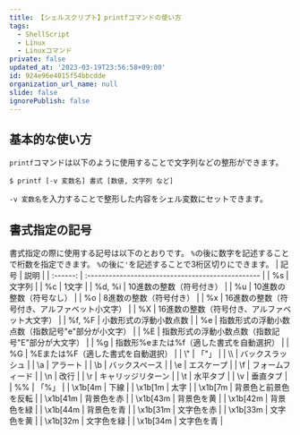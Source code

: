 ```yaml
---
title: 【シェルスクリプト】printfコマンドの使い方
tags:
  - ShellScript
  - Linux
  - Linuxコマンド
private: false
updated_at: '2023-03-19T23:56:58+09:00'
id: 924e96e4015f54bbcdde
organization_url_name: null
slide: false
ignorePublish: false
---
```

## 基本的な使い方
`printf`コマンドは以下のように使用することで文字列などの整形ができます。
```:ターミナル
$ printf [-v 変数名] 書式 [数値, 文字列 など]
```
`-v 変数名`を入力することで整形した内容をシェル変数にセットできます。

## 書式指定の記号
書式指定の際に使用する記号は以下のとおりです。
`%`の後に数字を記述することで桁数を指定できます。
`%`の後に`'`を記述することで3桁区切りにできます。
|   記号   | 説明                                              |
| :------: | :------------------------------------------------ |
|    %s    | 文字列                                            |
|    %c    | 1文字                                             |
|  %d, %i  | 10進数の整数（符号付き）                          |
|    %u    | 10進数の整数（符号なし）                          |
|    %o    | 8進数の整数（符号付き）                           |
|    %x    | 16進数の整数（符号付き、アルファベット小文字）    |
|    %X    | 16進数の整数（符号付き、アルファベット大文字）    |
|  %f, %F  | 小数形式の浮動小数点数                            |
|    %e    | 指数形式の浮動小数点数（指数記号"e"部分が小文字） |
|    %E    | 指数形式の浮動小数点数（指数記号"E"部分が大文字） |
|    %g    | 指数形%eまたは%f（適した書式を自動選択）          |
|    %G    | %Eまたは%F（適した書式を自動選択）                |
|    \\"    | 「"」                                             |
|    \\\    | バックスラッシュ                                  |
|    \a    | アラート                                          |
|    \b    | バックスペース                                    |
|    \e    | エスケープ                                        |
|    \f    | フォームフィード                                  |
|    \n    | 改行                                              |
|    \r    | キャリッジリターン                                |
|    \t    | 水平タブ                                          |
|    \v    | 垂直タブ                                          |
|    %%    | 「%」                                             |
| \x1b[4m  | 下線                                              |
| \x1b[1m  | 太字                                              |
| \x1b[7m  | 背景色と前景色を反転                              |
| \x1b[41m | 背景色を赤                                        |
| \x1b[43m | 背景色を黄                                        |
| \x1b[42m | 背景色を緑                                        |
| \x1b[44m | 背景色を青                                        |
| \x1b[31m | 文字色を赤                                        |
| \x1b[33m | 文字色を黄                                        |
| \x1b[32m | 文字色を緑                                        |
| \x1b[34m | 文字色を青                                        |

